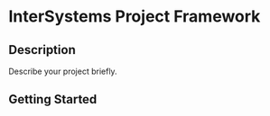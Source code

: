 # InterSystems Project Framework

## Description

Describe your project briefly.

## Getting Started

